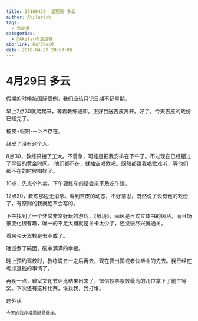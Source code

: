 ```yaml
---
title: 20180429  星期天 多云
author: Akilarlxh
tags:
  - 负能量
categories:
  - 🍬Akilarの泡泡糖
abbrlink: 6af3bec0
date: 2018-04-29 20:03:00
---
```

# 4月29日 多云

假期的时候按国际惯例，我们应该只记日期不记星期。

早上7点30就爬起来，等着教练通知。正好目送吉皮离开。好了，今天吉皮的戏份已经完了。

楠皮+假期---＞不存在。

赵皮？没有这个人。

8点30，教练只接了工大。不着急，可能是把我安排在下午了。不过现在已经错过了早饭的黄金时间。
他们都不在，就抽空唱歌吧。既然都嫌我唱歌难听，等他们都不在的时候唱好了。

10点，先点个外卖。下午要练车的话会来不及吃午饭。

12点30，教练那边无消息。看到吉皮的动态，不好意思，既然说了没有他的戏份了，有原则的我就绝不会写的。

下午找到了一个非常非常好玩的游戏，《纸境》，画风是日式立体书的风格，而且场景变化很有趣，唯一的不足大概就是关卡太少了，还没玩尽兴就通关。

看来今天驾校是去不成了。

晚饭煮了碗面，碗中满满的幸福。

晚上预约驾校时，教练说五一之后再去，现在要出国或者快毕业的先去。我已经在考虑退钱的事情了。

再晚一点，寝室文化节评比结果出来了，微信投票票数最高的几位拿下了前三等奖。下次还有这种比赛，谁找我，我打谁。

题外话
```
今天的我非常易燃易爆炸。
```